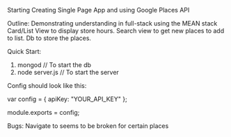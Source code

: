 Starting Creating Single Page App and using Google Places API

Outline: Demonstrating understanding in full-stack using the MEAN stack
Card/List View to display store hours.
Search view to get new places to add to list.
Db to store the places.

Quick Start:
1. mongod // To start the db
2. node server.js // To start the server

Config should look like this:

var config = {
	apiKey: "YOUR_API_KEY"
};

module.exports = config;

Bugs:
Navigate to seems to be broken for certain places
